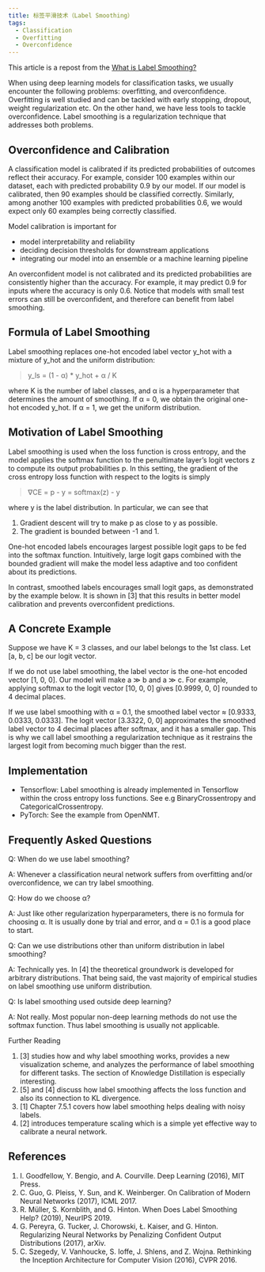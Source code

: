 ```yaml
---
title: 标签平滑技术（Label Smoothing）
tags:
  - Classification
  - Overfitting
  - Overconfidence
---
```

This article is a repost from the [What is Label Smoothing?](https://towardsdatascience.com/what-is-label-smoothing-108debd7ef06.)

When using deep learning models for classification tasks, we usually encounter the following problems: overfitting, and overconfidence. Overfitting is well studied and can be tackled with early stopping, dropout, weight regularization etc. On the other hand, we have less tools to tackle overconfidence. Label smoothing is a regularization technique that addresses both problems.

## Overconfidence and Calibration

A classification model is calibrated if its predicted probabilities of outcomes reflect their accuracy. For example, consider 100 examples within our dataset, each with predicted probability 0.9 by our model. If our model is calibrated, then 90 examples should be classified correctly. Similarly, among another 100 examples with predicted probabilities 0.6, we would expect only 60 examples being correctly classified.

Model calibration is important for

- model interpretability and reliability
- deciding decision thresholds for downstream applications
- integrating our model into an ensemble or a machine learning pipeline

An overconfident model is not calibrated and its predicted probabilities are consistently higher than the accuracy. For example, it may predict 0.9 for inputs where the accuracy is only 0.6. Notice that models with small test errors can still be overconfident, and therefore can benefit from label smoothing.


## Formula of Label Smoothing

Label smoothing replaces one-hot encoded label vector y_hot with a mixture of y_hot and the uniform distribution:

> y_ls = (1 - α) * y_hot + α / K

where K is the number of label classes, and α is a hyperparameter that determines the amount of smoothing. If α = 0, we obtain the original one-hot encoded y_hot. If α = 1, we get the uniform distribution.

## Motivation of Label Smoothing

Label smoothing is used when the loss function is cross entropy, and the model applies the softmax function to the penultimate layer’s logit vectors z to compute its output probabilities p. In this setting, the gradient of the cross entropy loss function with respect to the logits is simply

> ∇CE = p - y = softmax(z) - y

where y is the label distribution. In particular, we can see that

1. Gradient descent will try to make p as close to y as possible.
2. The gradient is bounded between -1 and 1.

One-hot encoded labels encourages largest possible logit gaps to be fed into the softmax function. Intuitively, large logit gaps combined with the bounded gradient will make the model less adaptive and too confident about its predictions.

In contrast, smoothed labels encourages small logit gaps, as demonstrated by the example below. It is shown in [3] that this results in better model calibration and prevents overconfident predictions.

## A Concrete Example

Suppose we have K = 3 classes, and our label belongs to the 1st class. Let [a, b, c] be our logit vector.

If we do not use label smoothing, the label vector is the one-hot encoded vector [1, 0, 0]. Our model will make a ≫ b and a ≫ c. For example, applying softmax to the logit vector [10, 0, 0] gives [0.9999, 0, 0] rounded to 4 decimal places.

If we use label smoothing with α = 0.1, the smoothed label vector ≈ [0.9333, 0.0333, 0.0333]. The logit vector [3.3322, 0, 0] approximates the smoothed label vector to 4 decimal places after softmax, and it has a smaller gap. This is why we call label smoothing a regularization technique as it restrains the largest logit from becoming much bigger than the rest.

## Implementation

- Tensorflow: Label smoothing is already implemented in Tensorflow within the cross entropy loss functions. See e.g BinaryCrossentropy and CategoricalCrossentropy.
- PyTorch: See the example from OpenNMT.

## Frequently Asked Questions

Q: When do we use label smoothing?

A: Whenever a classification neural network suffers from overfitting and/or overconfidence, we can try label smoothing.

Q: How do we choose α?

A: Just like other regularization hyperparameters, there is no formula for choosing α. It is usually done by trial and error, and α = 0.1 is a good place to start.

Q: Can we use distributions other than uniform distribution in label smoothing?

A: Technically yes. In [4] the theoretical groundwork is developed for arbitrary distributions. That being said, the vast majority of empirical studies on label smoothing use uniform distribution.

Q: Is label smoothing used outside deep learning?

A: Not really. Most popular non-deep learning methods do not use the softmax function. Thus label smoothing is usually not applicable.

Further Reading
1. [3] studies how and why label smoothing works, provides a new visualization scheme, and analyzes the performance of label smoothing for different tasks. The section of Knowledge Distillation is especially interesting.
2. [5] and [4] discuss how label smoothing affects the loss function and also its connection to KL divergence.
3. [1] Chapter 7.5.1 covers how label smoothing helps dealing with noisy labels.
4. [2] introduces temperature scaling which is a simple yet effective way to calibrate a neural network.

## References
1. I. Goodfellow, Y. Bengio, and A. Courville. Deep Learning (2016), MIT Press.
2. C. Guo, G. Pleiss, Y. Sun, and K. Weinberger. On Calibration of Modern Neural Networks (2017), ICML 2017.
3. R. Müller, S. Kornblith, and G. Hinton. When Does Label Smoothing Help? (2019), NeurIPS 2019.
4. G. Pereyra, G. Tucker, J. Chorowski, Ł. Kaiser, and G. Hinton. Regularizing Neural Networks by Penalizing Confident Output Distributions (2017), arXiv.
4. C. Szegedy, V. Vanhoucke, S. Ioffe, J. Shlens, and Z. Wojna. Rethinking the Inception Architecture for Computer Vision (2016), CVPR 2016.